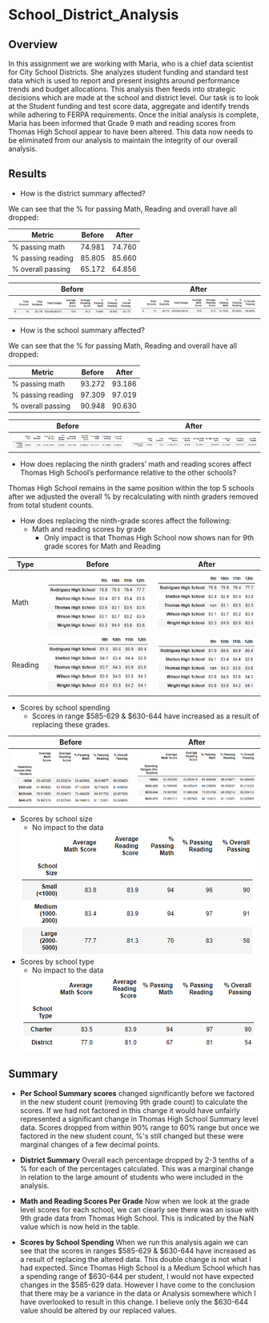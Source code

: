 # School_District_Analysis
## Overview

In this assignment we are working with Maria, who is a chief data scientist for City School Districts. She analyzes student funding and standard test data which is used to report and present insights around performance trends and budget allocations. This analysis then feeds into strategic decisions which are made at the school and district level. Our task is to look at the Student funding and test score data, aggregate and identify trends while adhering to FERPA requirements. Once the initial analysis is complete, Maria has been informed that Grade 9 math and reading scores from Thomas High School appear to have been altered. This data now needs to be eliminated from our analysis to maintain the integrity of our overall analysis. 

## Results

* How is the district summary affected?

We can see that the % for passing Math, Reading and overall have all dropped:

| Metric | Before | After |
| ------ | ------ | ----- |
|% passing math|74.981|74.760|
|% passing reading|85.805|85.660|
|% overall passing|65.172|64.856|

| Before | After |
| ------ | ----- |
|<img src="/Resources/SchoolDistrict_before.png" /> | <img src="/Resources/SchoolDistrict_after.png" />

* How is the school summary affected?

We can see that the % for passing Math, Reading and overall have all dropped:

|Metric|Before|After|
| ------ | ------ | ----- |
|% passing math|93.272|93.186|
|% passing reading|97.309|97.019|
|% overall passing|90.948|90.630|

| Before | After |
| ------ | ----- |
|<img src="/Resources/SchoolSummary_before.png" /> | <img src="/Resources/SchoolSummary_after.png" />

* How does replacing the ninth graders’ math and reading scores affect Thomas High School’s performance relative to the other schools?

Thomas High School remains in the same position within the top 5 schools after we adjusted the overall % by recalculating with ninth graders removed from total student counts. 

* How does replacing the ninth-grade scores affect the following:
  * Math and reading scores by grade
    * Only impact is that Thomas High School now shows nan for 9th grade scores for Math and Reading
   
|Type | Before | After |
| ------ | ------ | ----- |
| Math | <img src="/Resources/Math_grade_before.png" /> | <img src="/Resources/Math_grade_after.png" />
| Reading | <img src="/Resources/Reading_grade_before.png" /> | <img src="/Resources/Reading_grade_after.png" />

  * Scores by school spending
    * Scores in range $585-629 & $630-644  have increased as a result of replacing these grades. 

| Before | After |
| ------ | ----- |
|<img src="/Resources/SchoolSpending_before.png" /> | <img src="/Resources/SchoolSpending_after.png" />

  * Scores by school size
    * No impact to the data
    <img src="/Resources/SchoolSize.png" /> 
  * Scores by school type
    * No impact to the data
    <img src="/Resources/SchoolType.png" /> 

## Summary

* **Per School Summary scores** changed significantly before we factored in the new student count (removing 9th grade count) to calculate the scores. If we had not factored in this change it would have unfairly represented a significant change in Thomas High School Summary level data. Scores dropped from within 90% range to 60% range but once we factored in the new student count, %'s still changed but these were marginal changes of a few decimal points. 

* **District Summary** Overall each percentage dropped by 2-3 tenths of a % for each of the percentages calculated. This was a marginal change in relation to the large amount of students who were included in the analysis. 

* **Math and Reading Scores Per Grade** Now when we look at the grade level scores for each school, we can clearly see there was an issue with 9th grade data from Thomas High School. This is indicated by the NaN value which is now held in the table.

* **Scores by School Spending** When we run this analysis again we can see that the scores in ranges $585-629 & $630-644 have increased as a result of replacing the altered data. This double change is not what I had expected. Since Thomas High School is a Medium School which has a spending range of $630-644 per student, I would not have expected changes in the $585-629 data. However I have come to the conclusion that there may be a variance in the data or Analysis somewhere which I have overlooked to result in this change. I believe only the $630-644 value should be altered by our replaced values. 
